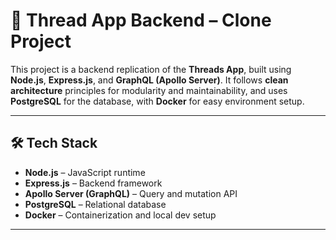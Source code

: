 # 🧵 Thread App Backend – Clone Project

This project is a backend replication of the **Threads App**, built using **Node.js**, **Express.js**, and **GraphQL (Apollo Server)**. It follows **clean architecture** principles for modularity and maintainability, and uses **PostgreSQL** for the database, with **Docker** for easy environment setup.

---

## 🛠️ Tech Stack

- **Node.js** – JavaScript runtime
- **Express.js** – Backend framework
- **Apollo Server (GraphQL)** – Query and mutation API
- **PostgreSQL** – Relational database
- **Docker** – Containerization and local dev setup

---
